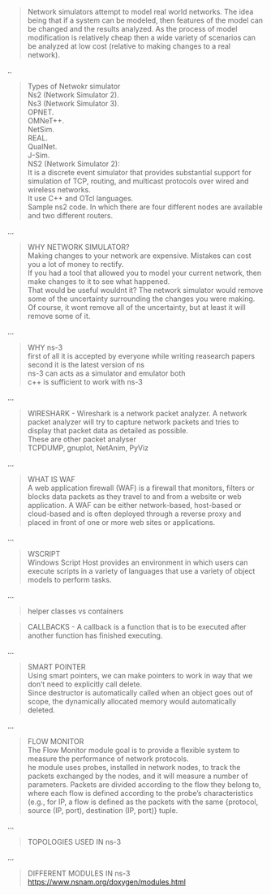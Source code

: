 > Network simulators attempt to model real world networks. The idea being that if a system can be modeled, then features of the model can be changed and the results analyzed. As the process of model modification is relatively cheap then a wide variety of scenarios can be analyzed at low cost (relative to making changes to a real network). 

  ..

>Types of Netwokr simulator  
Ns2 (Network Simulator 2).   
Ns3 (Network Simulator 3).  
OPNET.  
OMNeT++.  
NetSim.  
REAL.  
QualNet.  
J-Sim.  
 > NS2 (Network Simulator 2):  
It is a discrete event simulator that provides substantial support for simulation of TCP, routing, and multicast protocols over wired and wireless networks.  
It use C++ and OTcl languages.  
Sample ns2 code. In which there are four different nodes are available and two different routers.  

...

>WHY NETWORK SIMULATOR?  
Making changes to your network are expensive. Mistakes can cost you a lot of money to rectify.  
If you had a tool that allowed you to model your current network, then make changes to it to see what happened.  
 That would be useful wouldnt it? The network simulator would remove some of the uncertainty surrounding the changes you were making. Of course, it wont remove all of the uncertainty, but at least it will remove some of it.

...


 > WHY ns-3  
 first of all it is accepted by everyone while writing reasearch papers  
 second it is the latest version of ns  
 ns-3 can acts as a simulator and emulator both  
 c++ is sufficient to work with ns-3  

...



> WIRESHARK  - Wireshark is a network packet analyzer. A network packet analyzer will try to capture network packets and tries to display that packet data as detailed as possible.  
These are other packet analyser    
TCPDUMP, gnuplot, NetAnim, PyViz  

...


>WHAT IS WAF  
A web application firewall (WAF) is a firewall that monitors, filters or blocks data packets as they travel to and from a website or web application. A WAF can be either network-based, host-based or cloud-based and is often deployed through a reverse proxy and placed in front of one or more web sites or applications. 

...

> WSCRIPT  
Windows Script Host provides an environment in which users can execute scripts in a variety of languages that use a variety of object models to perform tasks.

...  

>helper classes vs containers  

> CALLBACKS  -  A callback is a function that is to be executed after another function has finished executing.

...

>SMART POINTER  
Using smart pointers, we can make pointers to work in way that we don’t need to explicitly call delete.    
Since destructor is automatically called when an object goes out of scope, the dynamically allocated memory would automatically deleted.  

...

>FLOW MONITOR  
The Flow Monitor module goal is to provide a flexible system to measure the performance of network protocols.  
he module uses probes, installed in network nodes, to track the packets exchanged by the nodes, and it will measure a number of parameters. Packets are divided according to the flow they belong to, where each flow is defined according to the probe’s characteristics (e.g., for IP, a flow is defined as the packets with the same {protocol, source (IP, port), destination (IP, port)} tuple.  

...

>TOPOLOGIES USED IN ns-3

...
 
>DIFFERENT MODULES IN ns-3  
https://www.nsnam.org/doxygen/modules.html

>






